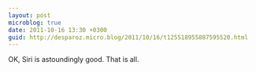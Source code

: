 ```yaml
---
layout: post
microblog: true
date: 2011-10-16 13:30 +0300
guid: http://desparoz.micro.blog/2011/10/16/t125518955887595520.html
---
```

OK, Siri is astoundingly good. That is all.

